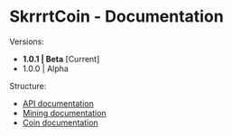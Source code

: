 # SkrrrtCoin - Documentation
Versions:
- **1.0.1 | Beta** [Current]
- 1.0.0 | Alpha

Structure:
- [API documentation](doc/api.md)
- [Mining documentation](doc/mining.md)
- [Coin documentation](doc/SKRT.md)
